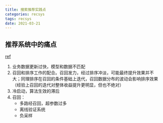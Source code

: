 ```yaml
---
title: 搜索推荐实践点
categories: recsys
tags: recsys
date: 2021-03-21
---
```


## 推荐系统中的痛点

[ref](https://zhuanlan.zhihu.com/p/266005475)

1. 业务数据更新过快，模型和数据不匹配
2. 召回和排序工作的配合。召回发力，经过排序冲淡，可能最终提升效果并不大；同理排序在召回的条件基础上迭代，召回数据分布的波动会影响排序效果（经验上召回的迭代对整体收益提升更明显，但也不绝对）
3. 冷启动，算法生效的滞后
4. 召回：
    - 多路经召回，超参数过多
    - 离线验证系统
    - 负采样